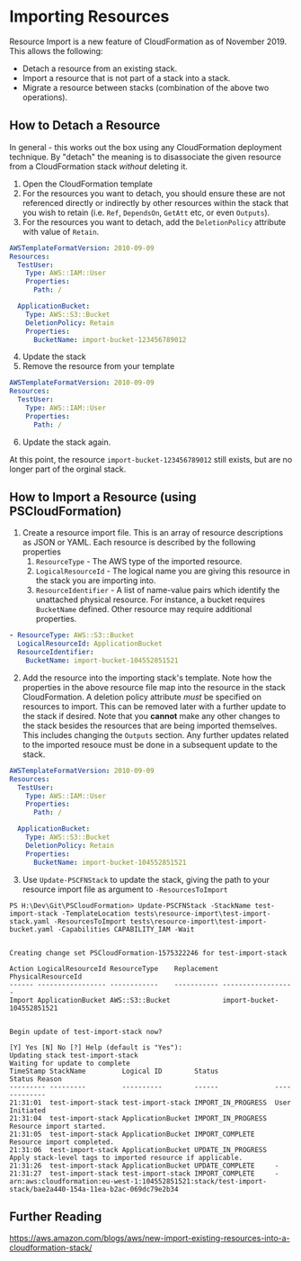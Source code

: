 # Importing Resources

Resource Import is a new feature of CloudFormation as of November 2019. This allows the following:
* Detach a resource from an existing stack.
* Import a resource that is not part of a stack into a stack.
* Migrate a resource between stacks (combination of the above two operations).

## How to Detach a Resource

In general - this works out the box using any CloudFormation deployment technique. By "detach" the meaning is to disassociate the given resource from a CloudFormation stack *without* deleting it.

1. Open the CloudFormation template
1. For the resources you want to detach, you should ensure these are not referenced directly or indirectly by other resources within the stack that you wish to retain (i.e. `Ref`, `DependsOn`, `GetAtt` etc, or even `Outputs`).
1. For the resources you want to detach, add the `DeletionPolicy` attribute with value of `Retain`.
```yaml
AWSTemplateFormatVersion: 2010-09-09
Resources:
  TestUser:
    Type: AWS::IAM::User
    Properties:
      Path: /

  ApplicationBucket:
    Type: AWS::S3::Bucket
    DeletionPolicy: Retain
    Properties:
      BucketName: import-bucket-123456789012
```
4. Update the stack
1. Remove the resource from your template
```yaml
AWSTemplateFormatVersion: 2010-09-09
Resources:
  TestUser:
    Type: AWS::IAM::User
    Properties:
      Path: /
```
6. Update the stack again.

At this point, the resource `import-bucket-123456789012` still exists, but are no longer part of the orginal stack.

## How to Import a Resource (using PSCloudFormation)

1. Create a resource import file. This is an array of resource descriptions as JSON or YAML. Each resource is described by the following properties
    1. `ResourceType` - The AWS type of the imported resource.
    1. `LogicalResourceId` - The logical name you are giving this resource in the stack you are importing into.
    1. `ResourceIdentifier` - A list of name-value pairs which identify the unattached physical resource. For instance, a bucket requires `BucketName` defined. Other resource may require additional properties.
```yaml
- ResourceType: AWS::S3::Bucket
  LogicalResourceId: ApplicationBucket
  ResourceIdentifier:
    BucketName: import-bucket-104552851521
```
2. Add the resource into the importing stack's template. Note how the properties in the above resource file map into the resource in the stack CloudFormation. A deletion policy attribute _must_ be specified on resources to import. This can be removed later with a further update to the stack if desired. Note that you  __cannot__ make any other changes to the stack besides the resources that are being imported themselves. This includes changing the `Outputs` section. Any further updates related to the imported resouce must be done in a subsequent update to the stack.
```yaml
AWSTemplateFormatVersion: 2010-09-09
Resources:
  TestUser:
    Type: AWS::IAM::User
    Properties:
      Path: /

  ApplicationBucket:
    Type: AWS::S3::Bucket
    DeletionPolicy: Retain
    Properties:
      BucketName: import-bucket-104552851521
```
3. Use `Update-PSCFNStack` to update the stack, giving the path to your resource import file as argument to `-ResourcesToImport`

```
PS H:\Dev\Git\PSCloudFormation> Update-PSCFNStack -StackName test-import-stack -TemplateLocation tests\resource-import\test-import-stack.yaml -ResourcesToImport tests\resource-import\test-import-bucket.yaml -Capabilities CAPABILITY_IAM -Wait


Creating change set PSCloudFormation-1575322246 for test-import-stack

Action LogicalResourceId ResourceType    Replacement PhysicalResourceId
------ ----------------- ------------    ----------- ------------------
Import ApplicationBucket AWS::S3::Bucket             import-bucket-104552851521


Begin update of test-import-stack now?

[Y] Yes [N] No [?] Help (default is "Yes"):
Updating stack test-import-stack
Waiting for update to complete
TimeStamp StackName         Logical ID        Status              Status Reason
--------- ---------         ----------        ------              -------------
21:31:01  test-import-stack test-import-stack IMPORT_IN_PROGRESS  User Initiated
21:31:04  test-import-stack ApplicationBucket IMPORT_IN_PROGRESS  Resource import started.
21:31:05  test-import-stack ApplicationBucket IMPORT_COMPLETE     Resource import completed.
21:31:06  test-import-stack ApplicationBucket UPDATE_IN_PROGRESS  Apply stack-level tags to imported resource if applicable.
21:31:26  test-import-stack ApplicationBucket UPDATE_COMPLETE     -
21:31:27  test-import-stack test-import-stack IMPORT_COMPLETE     -
arn:aws:cloudformation:eu-west-1:104552851521:stack/test-import-stack/bae2a440-154a-11ea-b2ac-069dc79e2b34
```
## Further Reading
https://aws.amazon.com/blogs/aws/new-import-existing-resources-into-a-cloudformation-stack/